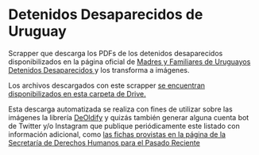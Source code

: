 # Detenidos Desaparecidos de Uruguay

Scrapper que descarga los PDFs de los detenidos desaparecidos disponibilizados en la 
página oficial de [Madres y Familiares de Uruguayos Detenidos Desaparecidos
](https://desaparecidos.org.uy/desaparecidos/) y los transforma a imágenes.

Los archivos descargados con este scrapper 
[se encuentran disponibilizados en esta carpeta de Drive.](https://drive.google.com/open?id=16sCjHrZ6648Z46Jmierp14BlaRgCps74)

Esta descarga automatizada se realiza con fines de utilizar sobre las imágenes 
la librería [DeOldify](https://deoldify.ai/) y quizás también generar alguna cuenta 
bot de Twitter y/o Instagram que publique periódicamente este listado con información
adicional, como [las fichas provistas en la página de la Secretaría de Derechos Humanos para el Pasado Reciente](https://www.gub.uy/secretaria-derechos-humanos-pasado-reciente/comunicacion/publicaciones?field_tipo_de_publicacion_target_id=226&year=all&month=all&field_tematica_target_id=206&field_publico_target_id=29&page=0)
